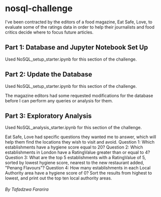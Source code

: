# nosql-challenge
I've been contracted by the editors of a food magazine, Eat Safe, Love, to evaluate some of the ratings data in order to help their journalists and food critics decide where to focus future articles.

## Part 1: Database and Jupyter Notebook Set Up
Used NoSQL_setup_starter.ipynb for this section of the challenge.

## Part 2: Update the Database
Used NoSQL_setup_starter.ipynb for this section of the challenge.

The magazine editors had some requested modifications for the database before I can perform any queries or analysis for them.

## Part 3: Exploratory Analysis
Used NoSQL_analysis_starter.ipynb for this section of the challenge.

Eat Safe, Love had specific questions they wanted me to answer, which will help them find the locations they wish to visit and avoid.
Question 1: Which establishments have a hygiene score equal to 20?
Question 2: Which establishments in London have a RatingValue greater than or equal to 4?
Question 3: What are the top 5 establishments with a RatingValue of 5, sorted by lowest hygiene score, nearest to the new restaurant added, "Penang Flavours"?
Question 4: How many establishments in each Local Authority area have a hygiene score of 0? Sort the results from highest to lowest, and print out the top ten local authority areas.

###### By Tafadzwa Fararira
